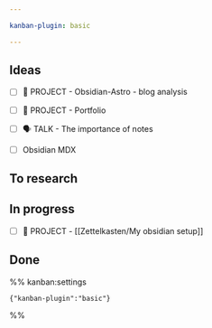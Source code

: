 ```yaml
---

kanban-plugin: basic

---
```


## Ideas

- [ ] 💼 PROJECT - Obsidian-Astro - blog analysis
- [ ] 💼 PROJECT - Portfolio
- [ ] 🗣 TALK -  The importance of notes
- [ ] Obsidian MDX


## To research



## In progress

- [ ] 💼 PROJECT - [[Zettelkasten/My obsidian setup]]


## Done





%% kanban:settings
```
{"kanban-plugin":"basic"}
```
%%